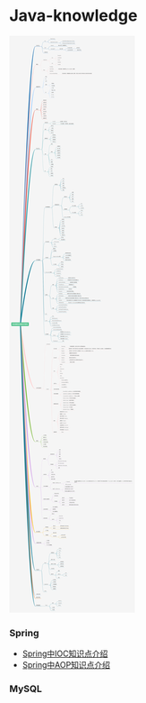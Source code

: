 # Java-knowledge
 ![Image text](https://github.com/linglongchen/Java-knowledge/blob/master/image/%E5%90%8E%E7%AB%AF%E7%9F%A5%E8%AF%86%E6%9E%B6%E6%9E%84.png)
 
 ### Spring
 - [Spring中IOC知识点介绍](https://blog.csdn.net/qq_40126996/article/details/105960719)
 - [Spring中AOP知识点介绍](https://blog.csdn.net/qq_40126996/article/details/105983312)
 
 ### MySQL
